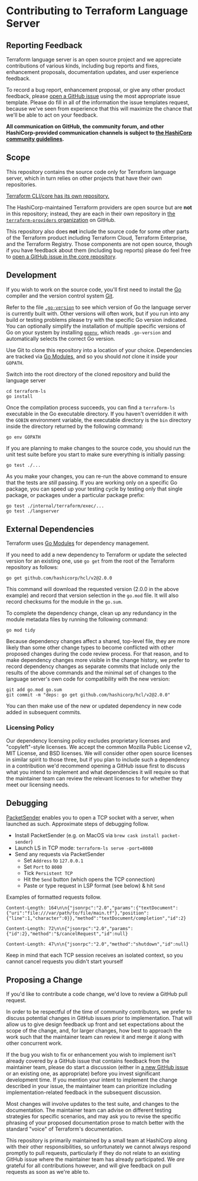 # Contributing to Terraform Language Server

## Reporting Feedback

Terraform language server is an open source project and we appreciate
contributions of various kinds, including bug reports and fixes,
enhancement proposals, documentation updates, and user experience feedback.

To record a bug report, enhancement proposal, or give any other product
feedback, please [open a GitHub issue](https://github.com/hashicorp/terraform-ls/issues/new/choose)
using the most appropriate issue template. Please do fill in all of the
information the issue templates request, because we've seen from experience that
this will maximize the chance that we'll be able to act on your feedback.

**All communication on GitHub, the community forum, and other HashiCorp-provided
communication channels is subject to
[the HashiCorp community guidelines](https://www.hashicorp.com/community-guidelines).**

## Scope

This repository contains the source code only for Terraform language server,
which in turn relies on other projects that have their own repositories.

[Terraform CLI/core has its own repository.](https://github.com/hashicorp/terraform)

The HashiCorp-maintained Terraform providers are open source but are **not**
in this repository; instead, they are each in their own repository in
[the `terraform-providers` organization](https://github.com/terraform-providers)
on GitHub.

This repository also does **not** include the source code for some other parts of
the Terraform product including Terraform Cloud, Terraform Enterprise, and the
Terraform Registry. Those components are not open source, though if you have
feedback about them (including bug reports) please do feel free to
[open a GitHub issue in the core repository](https://github.com/hashicorp/terraform/issues/new/choose).

## Development

If you wish to work on the source code, you'll first need to install
 the [Go](https://golang.org/) compiler and the version control system
[Git](https://git-scm.com/).

Refer to the file [`.go-version`](.go-version) to see which version of Go
the language server is currently built with. Other versions will often work,
but if you run into any build or testing problems please try with the specific
Go version indicated. You can optionally simplify the installation of multiple
specific versions of Go on your system by installing
[`goenv`](https://github.com/syndbg/goenv), which reads `.go-version` and
automatically selects the correct Go version.

Use Git to clone this repository into a location of your choice. Dependencies
are tracked via [Go Modules](https://blog.golang.org/using-go-modules),
and so you should _not_ clone it inside your `GOPATH`.

Switch into the root directory of the cloned repository and build
the language server

```
cd terraform-ls
go install
```

Once the compilation process succeeds, you can find a `terraform-ls` executable in
the Go executable directory. If you haven't overridden it with the `GOBIN`
environment variable, the executable directory is the `bin` directory inside
the directory returned by the following command:

```
go env GOPATH
```

If you are planning to make changes to the source code, you should run the
unit test suite before you start to make sure everything is initially passing:

```
go test ./...
```

As you make your changes, you can re-run the above command to ensure that the
tests are _still_ passing. If you are working only on a specific Go package,
you can speed up your testing cycle by testing only that single package, or
packages under a particular package prefix:

```
go test ./internal/terraform/exec/...
go test ./langserver
```

## External Dependencies

Terraform uses [Go Modules]((https://blog.golang.org/using-go-modules))
for dependency management.

If you need to add a new dependency to Terraform or update the selected version
for an existing one, use `go get` from the root of the Terraform repository
as follows:

```
go get github.com/hashicorp/hcl/v2@2.0.0
```

This command will download the requested version (2.0.0 in the above example)
and record that version selection in the `go.mod` file. It will also record
checksums for the module in the `go.sum`.

To complete the dependency change, clean up any redundancy in the module
metadata files by running the following command:

```
go mod tidy
```

Because dependency changes affect a shared, top-level file, they are more likely
than some other change types to become conflicted with other proposed changes
during the code review process. For that reason, and to make dependency changes
more visible in the change history, we prefer to record dependency changes as
separate commits that include only the results of the above commands and the
minimal set of changes to the language server's own code for compatibility
with the new version:

```
git add go.mod go.sum
git commit -m "deps: go get github.com/hashicorp/hcl/v2@2.0.0"
```

You can then make use of the new or updated dependency in new code added in
subsequent commits.

### Licensing Policy

Our dependency licensing policy excludes proprietary licenses and "copyleft"-style
licenses. We accept the common Mozilla Public License v2, MIT License,
and BSD licenses. We will consider other open source licenses
in similar spirit to those three, but if you plan to include such a dependency
in a contribution we'd recommend opening a GitHub issue first to discuss what
you intend to implement and what dependencies it will require so that the
maintainer team can review the relevant licenses to for whether
they meet our licensing needs.

## Debugging

[PacketSender](https://packetsender.com) enables you to open a TCP socket with a server, when launched as such.
Approximate steps of debugging follow.

 - Install PacketSender (e.g. on MacOS via `brew cask install packet-sender`)
 - Launch LS in TCP mode: `terraform-ls serve -port=8080`
 - Send any requests via PacketSender
   - Set `Address` to `127.0.0.1`
   - Set `Port` to `8080`
   - Tick `Persistent TCP`
   - Hit the `Send` button (which opens the TCP connection)
   - Paste or type request in LSP format (see below) & hit `Send`

Examples of formatted requests follow.

```
Content-Length: 164\n\n{"jsonrpc":"2.0","params":{"textDocument":{"uri":"file:///var/path/to/file/main.tf"},"position":{"line":1,"character":0}},"method":"textDocument/completion","id":2}
```
```
Content-Length: 72\n\n{"jsonrpc":"2.0","params":{"id":2},"method":"$/cancelRequest","id":null}
```
```
Content-Length: 47\n\n{"jsonrpc":"2.0","method":"shutdown","id":null}
```

Keep in mind that each TCP session receives an isolated context,
so you cannot cancel requests you didn't start yourself

## Proposing a Change

If you'd like to contribute a code change, we'd love to review a GitHub pull request.

In order to be respectful of the time of community contributors, we prefer to
discuss potential changes in GitHub issues prior to implementation. That will
allow us to give design feedback up front and set expectations about the scope
of the change, and, for larger changes, how best to approach the work such that
the maintainer team can review it and merge it along with other concurrent work.

If the bug you wish to fix or enhancement you wish to implement isn't already
covered by a GitHub issue that contains feedback from the maintainer team,
please do start a discussion (either in
[a new GitHub issue](https://github.com/hashicorp/terraform-ls/issues/new/choose)
or an existing one, as appropriate) before you invest significant development
time. If you mention your intent to implement the change described in your
issue, the maintainer team can prioritize including implementation-related
feedback in the subsequent discussion.

Most changes will involve updates to the test suite, and changes to the
documentation. The maintainer team can advise on different testing strategies
for specific scenarios, and may ask you to revise the specific phrasing of
your proposed documentation prose to match better with the standard "voice" of
Terraform's documentation.

This repository is primarily maintained by a small team at HashiCorp along with
their other responsibilities, so unfortunately we cannot always respond
promptly to pull requests, particularly if they do not relate to an existing
GitHub issue where the maintainer team has already participated. We _are_
grateful for all contributions however, and will give feedback on pull requests
as soon as we're able to.
